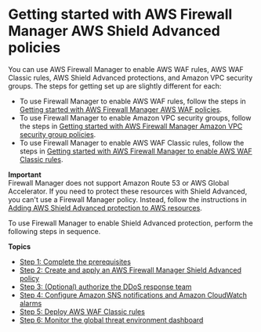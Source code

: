 # Getting started with AWS Firewall Manager AWS Shield Advanced policies<a name="getting-started-fms-shield"></a>

You can use AWS Firewall Manager to enable AWS WAF rules, AWS WAF Classic rules, AWS Shield Advanced protections, and Amazon VPC security groups\. The steps for getting set up are slightly different for each:
+ To use Firewall Manager to enable AWS WAF rules, follow the steps in [Getting started with AWS Firewall Manager AWS WAF policies](getting-started-fms.md)\. 
+ To use Firewall Manager to enable Amazon VPC security groups, follow the steps in [Getting started with AWS Firewall Manager Amazon VPC security group policies](getting-started-fms-security-group.md)\. 
+ To use Firewall Manager to enable AWS WAF Classic rules, follow the steps in [Getting started with AWS Firewall Manager to enable AWS WAF Classic rules](classic-getting-started-fms.md)\. 

**Important**  
Firewall Manager does not support Amazon Route 53 or AWS Global Accelerator\. If you need to protect these resources with Shield Advanced, you can't use a Firewall Manager policy\. Instead, follow the instructions in [Adding AWS Shield Advanced protection to AWS resources](configure-new-protection.md)\.

 To use Firewall Manager to enable Shield Advanced protection, perform the following steps in sequence\. 

**Topics**
+ [Step 1: Complete the prerequisites](complete-prereq-fms-shield.md)
+ [Step 2: Create and apply an AWS Firewall Manager Shield Advanced policy](get-started-fms-shield-create-security-policy.md)
+ [Step 3: \(Optional\) authorize the DDoS response team](get-started-fms-shield-authorize-DRT.md)
+ [Step 4: Configure Amazon SNS notifications and Amazon CloudWatch alarms](get-started-fms-shield-cloudwatch.md)
+ [Step 5: Deploy AWS WAF Classic rules](get-started-fms-shield-deploy-waf-automations.md)
+ [Step 6: Monitor the global threat environment dashboard](get-started-fms-shield-monitor-global-dashboard.md)
